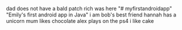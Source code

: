 dad does not have a bald patch
rich was here
"# myfirstandroidapp" 
"Emily's first android app in Java" 
i am bob's best friend
hannah has a unicorn
mum likes chocolate
alex plays on the ps4
i like cake
